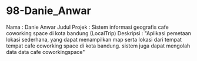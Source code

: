 # 98-Danie_Anwar
Nama          : Danie Anwar
Judul Projek  : Sistem informasi geografis cafe coworking space di kota bandung (LocalTrip)
Deskripsi     : "Aplikasi pemetaan lokasi sederhana, yang dapat menampilkan map serta lokasi dari 
tempat tempat cafe coworking space di kota bandung. sistem juga dapat mengolah 
data data cafe coworkingspace"
